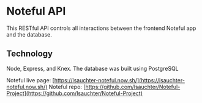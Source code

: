 # Noteful API

This RESTful API controls all interactions between the frontend Noteful app and the database.

## Technology

Node, Express, and Knex. The database was built using PostgreSQL

Noteful live page: [https://lsauchter-noteful.now.sh/](https://lsauchter-noteful.now.sh/)
Noteful repo: [https://github.com/lsauchter/Noteful-Project](https://github.com/lsauchter/Noteful-Project)
